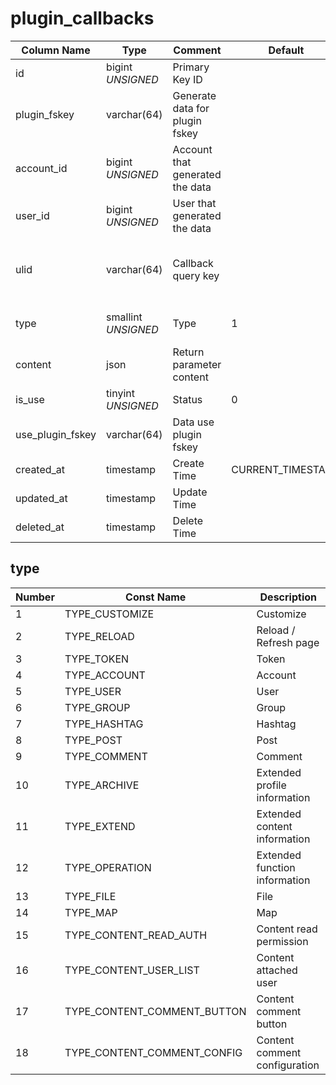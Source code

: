 # plugin_callbacks

| Column Name | Type | Comment | Default | Null | Remark |
| --- | --- | --- | --- | --- | --- |
| id | bigint *UNSIGNED* | Primary Key ID |  | NO | Auto Increment |
| plugin_fskey | varchar(64) | Generate data for plugin fskey |  | NO | Related field [plugins->fskey](../plugins/plugins.md) |
| account_id | bigint *UNSIGNED* | Account that generated the data |  | YES | Related field [accounts->id](../accounts/accounts.md) |
| user_id | bigint *UNSIGNED* | User that generated the data |  | YES | Related field [users->id](../users/users.md) |
| ulid | varchar(64) | Callback query key |  | NO | **Unique value**<br>Universally Unique Lexicographically Sortable Identifier<br>Example: 01GQBMS8BBTCKTT7B0T3EER8XR |
| type | smallint *UNSIGNED* | Type | 1 | NO | See description below, support multiple types separated by commas |
| content | json | Return parameter content |  | NO | See description below, supports storing multiple types together |
| is_use | tinyint *UNSIGNED* | Status | 0 | NO | 0. Not called<br>1. Called (used) |
| use_plugin_fskey | varchar(64) | Data use plugin fskey |  | YES | Related field [plugins->fskey](../plugins/plugins.md) |
| created_at | timestamp | Create Time | CURRENT_TIMESTAMP | NO |  |
| updated_at | timestamp | Update Time |  | YES |  |
| deleted_at | timestamp | Delete Time |  | YES |  |

## type

| Number | Const Name | Description |
| --- | --- | --- |
| 1 | TYPE_CUSTOMIZE | Customize |
| 2 | TYPE_RELOAD | Reload / Refresh page |
| 3 | TYPE_TOKEN | Token |
| 4 | TYPE_ACCOUNT | Account |
| 5 | TYPE_USER | User |
| 6 | TYPE_GROUP | Group |
| 7 | TYPE_HASHTAG | Hashtag |
| 8 | TYPE_POST | Post |
| 9 | TYPE_COMMENT | Comment |
| 10 | TYPE_ARCHIVE | Extended profile information |
| 11 | TYPE_EXTEND | Extended content information |
| 12 | TYPE_OPERATION | Extended function information |
| 13 | TYPE_FILE | File |
| 14 | TYPE_MAP | Map |
| 15 | TYPE_CONTENT_READ_AUTH | Content read permission |
| 16 | TYPE_CONTENT_USER_LIST | Content attached user |
| 17 | TYPE_CONTENT_COMMENT_BUTTON | Content comment button |
| 18 | TYPE_CONTENT_COMMENT_CONFIG | Content comment configuration |
